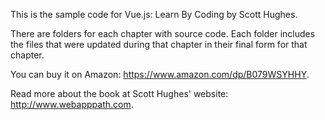 This is the sample code for Vue.js: Learn By Coding by Scott Hughes.

There are folders for each chapter with source code.  Each folder includes the
files that were updated during that chapter in their final form for that
chapter.

You can buy it on Amazon: https://www.amazon.com/dp/B079WSYHHY.

Read more about the book at Scott Hughes' website: http://www.webapppath.com.
